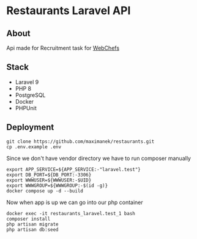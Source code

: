 # Restaurants Laravel API

## About

Api made for Recruitment task for [WebChefs](https://www.webchefs.tech/) 

## Stack

+ Laravel 9
+ PHP 8
+ PostgreSQL
+ Docker
+ PHPUnit

## Deployment
    git clone https://github.com/maximanek/restaurants.git
    cp .env.example .env

Since we don't have vendor directory we have to run composer manually

    export APP_SERVICE=${APP_SERVICE:-"laravel.test"}
    export DB_PORT=${DB_PORT:-3306}
    export WWWUSER=${WWWUSER:-$UID}
    export WWWGROUP=${WWWGROUP:-$(id -g)}
    docker compose up -d --build

Now when app is up we can go into our php container 

    docker exec -it restaurants_laravel.test_1 bash
    composer install 
    php artisan migrate
    php artisan db:seed
